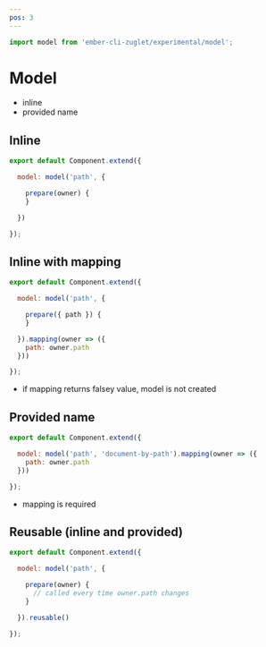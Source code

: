 ```yaml
---
pos: 3
---
```


``` javascript
import model from 'ember-cli-zuglet/experimental/model';
```

# Model

* inline
* provided name

## Inline

``` javascript
export default Component.extend({

  model: model('path', {

    prepare(owner) {
    }

  })

});
```

## Inline with mapping

``` javascript
export default Component.extend({

  model: model('path', {

    prepare({ path }) {
    }

  }).mapping(owner => ({
    path: owner.path
  }))

});
```

* if mapping returns falsey value, model is not created

## Provided name

``` javascript
export default Component.extend({

  model: model('path', 'document-by-path').mapping(owner => ({
    path: owner.path
  }))

});
```

* mapping is required

## Reusable (inline and provided)

``` javascript
export default Component.extend({

  model: model('path', {

    prepare(owner) {
      // called every time owner.path changes
    }

  }).reusable()

});
```
